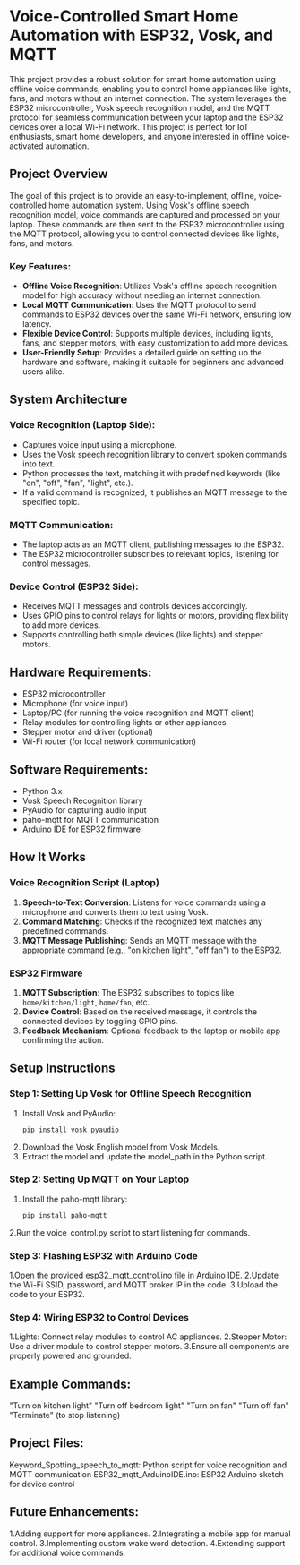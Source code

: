 # Voice-Controlled Smart Home Automation with ESP32, Vosk, and MQTT

This project provides a robust solution for smart home automation using offline voice commands, enabling you to control home appliances like lights, fans, and motors without an internet connection. The system leverages the ESP32 microcontroller, Vosk speech recognition model, and the MQTT protocol for seamless communication between your laptop and the ESP32 devices over a local Wi-Fi network. This project is perfect for IoT enthusiasts, smart home developers, and anyone interested in offline voice-activated automation.

## Project Overview

The goal of this project is to provide an easy-to-implement, offline, voice-controlled home automation system. Using Vosk's offline speech recognition model, voice commands are captured and processed on your laptop. These commands are then sent to the ESP32 microcontroller using the MQTT protocol, allowing you to control connected devices like lights, fans, and motors.

### Key Features:
- **Offline Voice Recognition**: Utilizes Vosk's offline speech recognition model for high accuracy without needing an internet connection.
- **Local MQTT Communication**: Uses the MQTT protocol to send commands to ESP32 devices over the same Wi-Fi network, ensuring low latency.
- **Flexible Device Control**: Supports multiple devices, including lights, fans, and stepper motors, with easy customization to add more devices.
- **User-Friendly Setup**: Provides a detailed guide on setting up the hardware and software, making it suitable for beginners and advanced users alike.

## System Architecture

### Voice Recognition (Laptop Side):
- Captures voice input using a microphone.
- Uses the Vosk speech recognition library to convert spoken commands into text.
- Python processes the text, matching it with predefined keywords (like "on", "off", "fan", "light", etc.).
- If a valid command is recognized, it publishes an MQTT message to the specified topic.

### MQTT Communication:
- The laptop acts as an MQTT client, publishing messages to the ESP32.
- The ESP32 microcontroller subscribes to relevant topics, listening for control messages.

### Device Control (ESP32 Side):
- Receives MQTT messages and controls devices accordingly.
- Uses GPIO pins to control relays for lights or motors, providing flexibility to add more devices.
- Supports controlling both simple devices (like lights) and stepper motors.

## Hardware Requirements:
- ESP32 microcontroller
- Microphone (for voice input)
- Laptop/PC (for running the voice recognition and MQTT client)
- Relay modules for controlling lights or other appliances
- Stepper motor and driver (optional)
- Wi-Fi router (for local network communication)

## Software Requirements:
- Python 3.x
- Vosk Speech Recognition library
- PyAudio for capturing audio input
- paho-mqtt for MQTT communication
- Arduino IDE for ESP32 firmware

## How It Works

### Voice Recognition Script (Laptop)
1. **Speech-to-Text Conversion**: Listens for voice commands using a microphone and converts them to text using Vosk.
2. **Command Matching**: Checks if the recognized text matches any predefined commands.
3. **MQTT Message Publishing**: Sends an MQTT message with the appropriate command (e.g., "on kitchen light", "off fan") to the ESP32.

### ESP32 Firmware
1. **MQTT Subscription**: The ESP32 subscribes to topics like `home/kitchen/light`, `home/fan`, etc.
2. **Device Control**: Based on the received message, it controls the connected devices by toggling GPIO pins.
3. **Feedback Mechanism**: Optional feedback to the laptop or mobile app confirming the action.

## Setup Instructions

### Step 1: Setting Up Vosk for Offline Speech Recognition
1. Install Vosk and PyAudio:
   ```bash
   pip install vosk pyaudio
2. Download the Vosk English model from Vosk Models.
3. Extract the model and update the model_path in the Python script.
### Step 2: Setting Up MQTT on Your Laptop
1. Install the paho-mqtt library:
   ```bash
   pip install paho-mqtt
2.Run the voice_control.py script to start listening for commands.
### Step 3: Flashing ESP32 with Arduino Code
1.Open the provided esp32_mqtt_control.ino file in Arduino IDE.
2.Update the Wi-Fi SSID, password, and MQTT broker IP in the code.
3.Upload the code to your ESP32.
### Step 4: Wiring ESP32 to Control Devices
1.Lights: Connect relay modules to control AC appliances.
2.Stepper Motor: Use a driver module to control stepper motors.
3.Ensure all components are properly powered and grounded.
## Example Commands:
"Turn on kitchen light"
"Turn off bedroom light"
"Turn on fan"
"Turn off fan"
"Terminate" (to stop listening)
## Project Files:
Keyword_Spotting_speech_to_mqtt: Python script for voice recognition and MQTT communication
ESP32_mqtt_ArduinoIDE.ino: ESP32 Arduino sketch for device control

## Future Enhancements:
1.Adding support for more appliances.
2.Integrating a mobile app for manual control.
3.Implementing custom wake word detection.
4.Extending support for additional voice commands.
